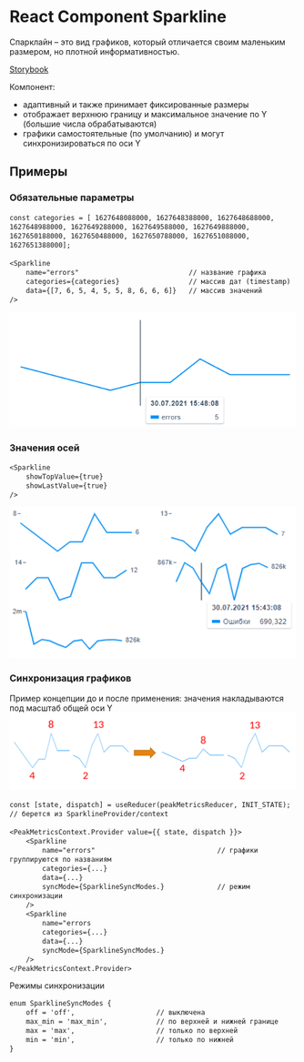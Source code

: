 # React Component Sparkline

Спарклайн – это вид графиков, который отличается своим маленьким размером, но плотной информативностью.

[Storybook](https://61982225496d77003aa71116-nwrcntrkqj.chromatic.com) 

Компонент:
- адаптивный и также принимает фиксированные размеры
- отображает верхнюю границу и максимальное значение по Y (большие числа обрабатываются)
- графики самостоятельные (по умолчанию) и могут синхронизироваться по оси Y

## Примеры

### Обязательные параметры
```
const categories = [ 1627648088000, 1627648388000, 1627648688000, 1627648988000, 1627649288000, 1627649588000, 1627649888000, 1627650188000, 1627650488000, 1627650788000, 1627651088000, 1627651388000];

<Sparkline
    name="errors"                           // название графика
    categories={categories}                 // массив дат (timestamp)
    data={[7, 6, 5, 4, 5, 5, 8, 6, 6, 6]}   // массив значений
/>
```

![Базовое отображение](./public/img/2.png)

### Значения осей
```
<Sparkline
    showTopValue={true}
    showLastValue={true}
/>
```

![Значения осей](./public/img/1.png)

### Синхронизация графиков

Пример концепции до и после применения: значения накладываются под масштаб общей оси Y
![До и после синхронизации](./public/img/3.png)

```
const [state, dispatch] = useReducer(peakMetricsReducer, INIT_STATE);       // берется из SparklineProvider/context

<PeakMetricsContext.Provider value={{ state, dispatch }}>
    <Sparkline
        name="errors"                              // графики группируются по названиям
        categories={...}
        data={...}
        syncMode={SparklineSyncModes.}             // режим синхронизации
    />
    <Sparkline
        name="errors
        categories={...}
        data={...}
        syncMode={SparklineSyncModes.}
    />
</PeakMetricsContext.Provider>
```

Режимы синхронизации
```
enum SparklineSyncModes {
    off = 'off',                    // выключена
    max_min = 'max_min',            // по верхней и нижней границе
    max = 'max',                    // только по верхней
    min = 'min',                    // только по нижней
}
```
